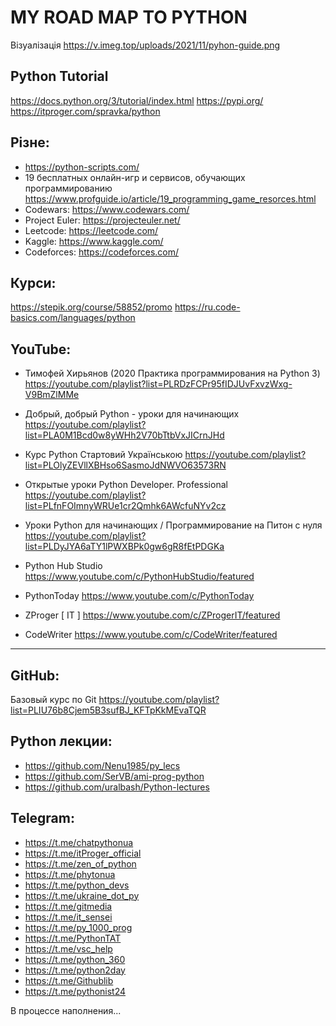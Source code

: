 # MY ROAD MAP TO PYTHON


Візуалізація  https://v.imeg.top/uploads/2021/11/pyhon-guide.png

## Python Tutorial
https://docs.python.org/3/tutorial/index.html
https://pypi.org/
https://itproger.com/spravka/python

## Різне:
+ https://python-scripts.com/
+ 19 бесплатных онлайн-игр и сервисов, обучающих программированию https://www.profguide.io/article/19_programming_game_resorces.html
+ Сodewars: https://www.codewars.com/
+ Project Euler: https://projecteuler.net/
+ Leetcode: https://leetcode.com/
+ Kaggle: https://www.kaggle.com/
+ Codeforces: https://codeforces.com/


## Курси:
https://stepik.org/course/58852/promo
https://ru.code-basics.com/languages/python

## YouTube:
+ Тимофей Хирьянов (2020 Практика программирования на Python 3)
https://youtube.com/playlist?list=PLRDzFCPr95fIDJUvFxvzWxg-V9BmZlMMe

+ Добрый, добрый Python - уроки для начинающих
https://youtube.com/playlist?list=PLA0M1Bcd0w8yWHh2V70bTtbVxJICrnJHd

+ Курс Python Стартовий Українською
https://youtube.com/playlist?list=PLOlyZEVllXBHso6SasmoJdNWVO63573RN

+ Открытые уроки Python Developer. Professional
https://youtube.com/playlist?list=PLfnFOImnyWRUe1cr2Qmhk6AWcfuNYv2cz

+ Уроки Python для начинающих / Программирование на Питон с нуля
https://youtube.com/playlist?list=PLDyJYA6aTY1lPWXBPk0gw6gR8fEtPDGKa

+ Python Hub Studio https://www.youtube.com/c/PythonHubStudio/featured
+ PythonToday https://www.youtube.com/c/PythonToday
+ ZProger [ IT ] https://www.youtube.com/c/ZProgerIT/featured
+ CodeWriter https://www.youtube.com/c/CodeWriter/featured

_____

## GitHub:
Базовый курс по Git
https://youtube.com/playlist?list=PLIU76b8Cjem5B3sufBJ_KFTpKkMEvaTQR

## Python лекции:
+ https://github.com/Nenu1985/py_lecs
+ https://github.com/SerVB/ami-prog-python
+ https://github.com/uralbash/Python-lectures

## Telegram:
+ https://t.me/chatpythonua 
+ https://t.me/itProger_official
+ https://t.me/zen_of_python
+ https://t.me/phytonua
+ https://t.me/python_devs
+ https://t.me/ukraine_dot_py
+ https://t.me/gitmedia
+ https://t.me/it_sensei
+ https://t.me/py_1000_prog
+ https://t.me/PythonTAT
+ https://t.me/vsc_help
+ https://t.me/python_360
+ https://t.me/python2day
+ https://t.me/Githublib
+ https://t.me/pythonist24


В процессе наполнения...
